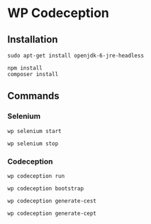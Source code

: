 # WP Codeception

## Installation

```
sudo apt-get install openjdk-6-jre-headless

npm install
composer install
```

## Commands

### Selenium

```
wp selenium start
```

```
wp selenium stop
```

### Codeception

```
wp codeception run
```

```
wp codeception bootstrap
```

```
wp codeception generate-cest
```

```
wp codeception generate-cept
```